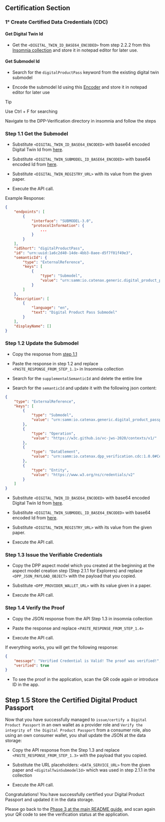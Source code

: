 <!--
#######################################################################

Tractus-X - Digital Product Pass Application 

Copyright (c) 2024 BMW AG
Copyright (c) 2024 CGI Deutschland B.V. & Co. KG
Copyright (c) 2024 Contributors to the Eclipse Foundation

See the NOTICE file(s) distributed with this work for additional
information regarding copyright ownership.

This work is made available under the terms of the
Creative Commons Attribution 4.0 International (CC-BY-4.0) license,
which is available at
https://creativecommons.org/licenses/by/4.0/legalcode.

SPDX-License-Identifier: CC-BY-4.0

#######################################################################
-->

## Certification Section

### 1° Create Certified Data Credentials (CDC)


#### Get Digital Twin Id
- Get the `<DIGITAL_TWIN_ID_BASE64_ENCODED>` from step 2.2.2 from this [Insomnia collection](./resources/explorer_payload/01%20Tractus-X%20Community%20Days.postman_collection.json) and store it in notepad editor for later use.

#### Get Submodel Id
- Search for the `digitalProductPass` keyword from the existing digital twin submodel

- Encode the submodel Id using this <a href="https://www.base64encode.org/Base64" target="_blank" rel="noopener noreferrer"> Encoder</a> and store it in notepad editor for later use

> [!TIP]
> Use Ctrl + F for searching

Navigate to the DPP-Verification directory in insomnia and follow the steps

### Step 1.1 Get the Submodel

- Substitute `<DIGITAL_TWIN_ID_BASE64_ENCODED>` with base64 encoded Digital Twin Id from [here](#get-digital-twin-id).

- Substitute `<DIGITAL_TWIN_SUBMODEL_ID_BASE64_ENCODED>` with base64 encoded Id from [here](#get-submodel-id).

- Substitute `<DIGITAL_TWIN_REGISTRY_URL>` with its value from the given paper.

- Execute the API call.

Example Response:
```json
{
	"endpoints": [
		{
			"interface": "SUBMODEL-3.0",
			"protocolInformation": {
				...
			}
		}
	],
	"idShort": "digitalProductPass",
	"id": "urn:uuid:1a6c2d40-14de-4bb3-8aee-d5f7f01f49e3",
	"semanticId": {
		"type": "ExternalReference",
		"keys": [
			{
				"type": "Submodel",
				"value": "urn:samm:io.catenax.generic.digital_product_passport:5.0.0#DigitalProductPassport"
			}
		]
	},
	"description": [
		{
			"language": "en",
			"text": "Digital Product Pass Submodel"
		}
	],
	"displayName": []
}

```

### Step 1.2 Update the Submodel

- Copy the response from [step 1.1](#step-11-get-the-submodel)

- Paste the response in step 1.2 and replace `<PASTE_RESPONSE_FROM_STEP_1.1>` in Insomnia collection

- Search for the `supplementalSemanticId` and delete the entire line

- Search for the `semanticId` and update it with the following json content:

```json
{
    "type": "ExternalReference",
    "keys": [
        {
            "type": "Submodel",
            "value": "urn:samm:io.catenax.generic.digital_product_passport:5.0.0#DigitalProductPassport"
        },
        {
            "type": "Operation",
            "value": "https://w3c.github.io/vc-jws-2020/contexts/v1/"
        },
        {
            "type": "DataElement",
            "value": "urn:samm:io.catenax.dpp_verification.cdc:1.0.0#CertifiedDataCredential"
        },
        {
            "type": "Entity",
            "value": "https://www.w3.org/ns/credentials/v2"
        }
    ]
}
```

- Substitute `<DIGITAL_TWIN_ID_BASE64_ENCODED>` with base64 encoded Digital Twin Id from [here](#get-digital-twin-id).

- Substitute `<DIGITAL_TWIN_SUBMODEL_ID_BASE64_ENCODED>` with base64 encoded Id from [here](#get-submodel-id).

- Substitute `<DIGITAL_TWIN_REGISTRY_URL>` with its value from the given paper.

- Execute the API call.

### Step 1.3 Issue the Verifiable Credentials

- Copy the DPP aspect model which you created at the beginning at the aspect model creation step (Step 2.1.1 for Explorers) and replace `<DPP_JSON_PAYLOAD_OBJECT>` with the payload that you copied.

- Substitute `<DPP_PROVIDER_WALLET_URL>` with its value given in a paper.

- Execute the API call.


### Step 1.4 Verify the Proof

- Copy the JSON response from the API Step 1.3 in insomnia collection

- Paste the response and replace `<PASTE_RESPONSE_FROM_STEP_1.4>`

- Execute the API call.

If everything works, you will get the following response: 

```json
{
	"message": "Verified Credential is Valid! The proof was verified!",
	"verified": true
}
```

- To see the proof in the application, scan the QR code again or introduce ID in the app.

## Step 1.5 Store the Certified Digital Product Passport

Now that you have successfully managed to `issue/certify a Digital Product Passport` in an own wallet as a provider role and `Verify the integrity of the Digital Product Passport` from a consumer role, also using an own consumer wallet, you shall update the JSON at the data storage:

- Copy the API response from the Step 1.3 and replace `<PASTE_RESPONSE_FROM_STEP_1.3>` with the payload that you copied.

- Substitute the URL placeholders: `<DATA_SERVICE_URL>` from the given paper and `<digitalTwinSubmodelId>` which was used in step 2.1.1 in the collection

- Execute the API call.

Congratulations! You have successfully certified your Digital Product Passport and updated it in the data storage.

Please go back to the [Phase 3 at the main README guide](../README.md#phase-3-data-certification--verification), and scan again your QR code to see the verification status at the application.
